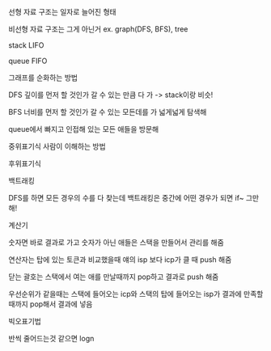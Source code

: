 선형 자료 구조는 일자로 늘어진 형태

비선형 자료 구조는 그게 아닌거 ex. graph(DFS, BFS), tree

stack LIFO

queue FIFO



그래프를 순화하는 방법

DFS 깊이를 먼저 할 것인가  갈 수 있는 만큼 다 가   ->  stack이랑 비슷!

BFS 너비를 먼저 할 것인가  갈 수 있는 모든데를 가 넓게넓게 탐색해 

queue에서 빠지고 인접해 있는 모든 애들을 방문해



중위표기식 사람이 이해하는 방법

후위표기식 



백트래킹 

DFS를 하면 모든 경우의 수를 다 찾는데 백트래킹은 중간에 어떤 경우가 되면 if~ 그만해!



계산기

숫자면 바로 결과로 가고 숫자가 아닌 애들은 스택을 만들어서 관리를 해줌

연산자는  탑에 있는 토큰과 비교했을때 얘의 isp  보다 icp가 클 때 push 해줌

닫는 괄호는 스택에서 여는 애를 만날때까지 pop하고 결과로 push 해줌

우선순위가 같을때는 스택에 들어오는 icp와 스택의 탑에 들어오는 isp가 결과에 만족할때까지 pop해서 결과에 넣음



빅오표기법

반씩 줄어드는것 같으면 logn



